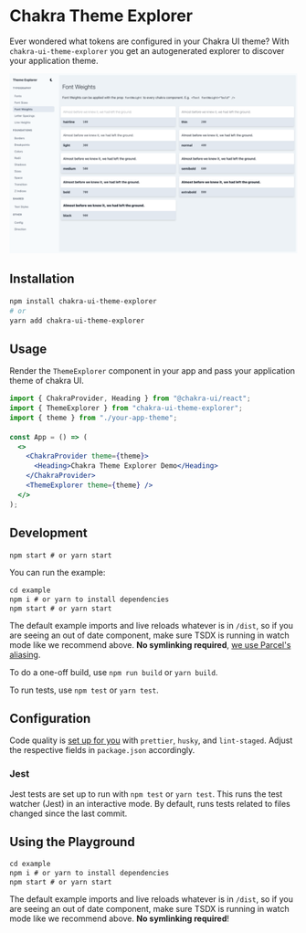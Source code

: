 # Chakra Theme Explorer

Ever wondered what tokens are configured in your Chakra UI theme?
With `chakra-ui-theme-explorer` you get an autogenerated explorer to discover your application theme.

![Screenshot of Chakra Theme Explorer](./misc/screenshot-chakra-theme-explorer.png)

## Installation

```bash
npm install chakra-ui-theme-explorer
# or
yarn add chakra-ui-theme-explorer
```

## Usage

Render the `ThemeExplorer` component in your app and pass your application theme of chakra UI.

```jsx
import { ChakraProvider, Heading } from "@chakra-ui/react";
import { ThemeExplorer } from "chakra-ui-theme-explorer";
import { theme } from "./your-app-theme";

const App = () => (
  <>
    <ChakraProvider theme={theme}>
      <Heading>Chakra Theme Explorer Demo</Heading>
    </ChakraProvider>
    <ThemeExplorer theme={theme} />
  </>
);
```

## Development

```
npm start # or yarn start
```

You can run the example:

```
cd example
npm i # or yarn to install dependencies
npm start # or yarn start
```

The default example imports and live reloads whatever is in `/dist`, so if you are seeing an out of date component, make sure TSDX is running in watch mode like we recommend above. **No symlinking required**, [we use Parcel's aliasing](https://github.com/palmerhq/tsdx/pull/88/files).

To do a one-off build, use `npm run build` or `yarn build`.

To run tests, use `npm test` or `yarn test`.

## Configuration

Code quality is [set up for you](https://github.com/palmerhq/tsdx/pull/45/files) with `prettier`, `husky`, and `lint-staged`. Adjust the respective fields in `package.json` accordingly.

### Jest

Jest tests are set up to run with `npm test` or `yarn test`. This runs the test watcher (Jest) in an interactive mode. By default, runs tests related to files changed since the last commit.

## Using the Playground

```
cd example
npm i # or yarn to install dependencies
npm start # or yarn start
```

The default example imports and live reloads whatever is in `/dist`, so if you are seeing an out of date component, make sure TSDX is running in watch mode like we recommend above. **No symlinking required**!
